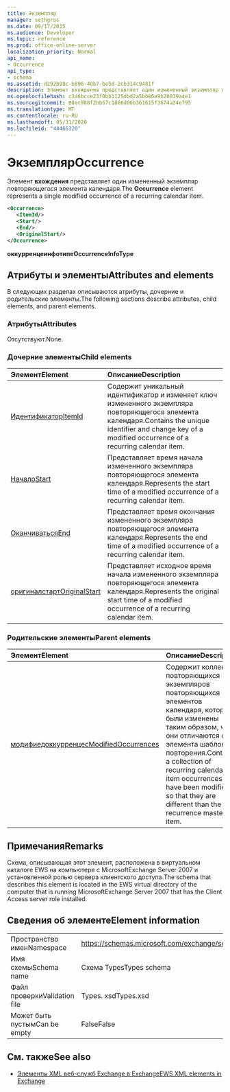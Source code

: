 ```yaml
---
title: Экземпляр
manager: sethgros
ms.date: 09/17/2015
ms.audience: Developer
ms.topic: reference
ms.prod: office-online-server
localization_priority: Normal
api_name:
- Occurrence
api_type:
- schema
ms.assetid: d292b99c-b896-40b7-be5d-2cb314c9481f
description: Элемент вхождения представляет один измененный экземпляр повторяющегося элемента календаря.
ms.openlocfilehash: c3a6bcce23f0bb1125dbd2a5bb86e9b20039a4e1
ms.sourcegitcommit: 88ec988f2bb67c1866d06b361615f3674a24e795
ms.translationtype: MT
ms.contentlocale: ru-RU
ms.lasthandoff: 05/31/2020
ms.locfileid: "44466320"
---
```

# <a name="occurrence"></a><span data-ttu-id="cf980-103">Экземпляр</span><span class="sxs-lookup"><span data-stu-id="cf980-103">Occurrence</span></span>

<span data-ttu-id="cf980-104">Элемент **вхождения** представляет один измененный экземпляр повторяющегося элемента календаря.</span><span class="sxs-lookup"><span data-stu-id="cf980-104">The **Occurrence** element represents a single modified occurrence of a recurring calendar item.</span></span> 
  
```xml
<Occurrence>
   <ItemId/>
   <Start/>
   <End/>
   <OriginalStart/>
</Occurrence>
```

<span data-ttu-id="cf980-105">**оккурренцеинфотипе**</span><span class="sxs-lookup"><span data-stu-id="cf980-105">**OccurrenceInfoType**</span></span>

## <a name="attributes-and-elements"></a><span data-ttu-id="cf980-106">Атрибуты и элементы</span><span class="sxs-lookup"><span data-stu-id="cf980-106">Attributes and elements</span></span>

<span data-ttu-id="cf980-107">В следующих разделах описываются атрибуты, дочерние и родительские элементы.</span><span class="sxs-lookup"><span data-stu-id="cf980-107">The following sections describe attributes, child elements, and parent elements.</span></span>
  
### <a name="attributes"></a><span data-ttu-id="cf980-108">Атрибуты</span><span class="sxs-lookup"><span data-stu-id="cf980-108">Attributes</span></span>

<span data-ttu-id="cf980-109">Отсутствуют.</span><span class="sxs-lookup"><span data-stu-id="cf980-109">None.</span></span>
  
### <a name="child-elements"></a><span data-ttu-id="cf980-110">Дочерние элементы</span><span class="sxs-lookup"><span data-stu-id="cf980-110">Child elements</span></span>

|<span data-ttu-id="cf980-111">**Элемент**</span><span class="sxs-lookup"><span data-stu-id="cf980-111">**Element**</span></span>|<span data-ttu-id="cf980-112">**Описание**</span><span class="sxs-lookup"><span data-stu-id="cf980-112">**Description**</span></span>|
|:-----|:-----|
|[<span data-ttu-id="cf980-113">Идентификатор</span><span class="sxs-lookup"><span data-stu-id="cf980-113">ItemId</span></span>](itemid.md) <br/> |<span data-ttu-id="cf980-114">Содержит уникальный идентификатор и изменяет ключ измененного экземпляра повторяющегося элемента календаря.</span><span class="sxs-lookup"><span data-stu-id="cf980-114">Contains the unique identifier and change key of a modified occurrence of a recurring calendar item.</span></span>  <br/> |
|[<span data-ttu-id="cf980-115">Начало</span><span class="sxs-lookup"><span data-stu-id="cf980-115">Start</span></span>](start.md) <br/> |<span data-ttu-id="cf980-116">Представляет время начала измененного экземпляра повторяющегося элемента календаря.</span><span class="sxs-lookup"><span data-stu-id="cf980-116">Represents the start time of a modified occurrence of a recurring calendar item.</span></span>  <br/> |
|[<span data-ttu-id="cf980-117">Оканчиваться</span><span class="sxs-lookup"><span data-stu-id="cf980-117">End </span></span>](end-ex15websvcsotherref.md) <br/> |<span data-ttu-id="cf980-118">Представляет время окончания измененного экземпляра повторяющегося элемента календаря.</span><span class="sxs-lookup"><span data-stu-id="cf980-118">Represents the end time of a modified occurrence of a recurring calendar item.</span></span>  <br/> |
|[<span data-ttu-id="cf980-119">оригиналстарт</span><span class="sxs-lookup"><span data-stu-id="cf980-119">OriginalStart</span></span>](originalstart.md) <br/> |<span data-ttu-id="cf980-120">Представляет исходное время начала измененного экземпляра повторяющегося элемента календаря.</span><span class="sxs-lookup"><span data-stu-id="cf980-120">Represents the original start time of a modified occurrence of a recurring calendar item.</span></span>  <br/> |
   
### <a name="parent-elements"></a><span data-ttu-id="cf980-121">Родительские элементы</span><span class="sxs-lookup"><span data-stu-id="cf980-121">Parent elements</span></span>

|<span data-ttu-id="cf980-122">**Элемент**</span><span class="sxs-lookup"><span data-stu-id="cf980-122">**Element**</span></span>|<span data-ttu-id="cf980-123">**Описание**</span><span class="sxs-lookup"><span data-stu-id="cf980-123">**Description**</span></span>|
|:-----|:-----|
|[<span data-ttu-id="cf980-124">модифиедоккурренцес</span><span class="sxs-lookup"><span data-stu-id="cf980-124">ModifiedOccurrences</span></span>](modifiedoccurrences.md) <br/> |<span data-ttu-id="cf980-125">Содержит коллекцию повторяющихся экземпляров повторяющихся элементов календаря, которые были изменены таким образом, что они отличаются от элемента шаблона повторения.</span><span class="sxs-lookup"><span data-stu-id="cf980-125">Contains a collection of recurring calendar item occurrences that have been modified so that they are different than the recurrence master item.</span></span>  <br/> |
   
## <a name="remarks"></a><span data-ttu-id="cf980-126">Примечания</span><span class="sxs-lookup"><span data-stu-id="cf980-126">Remarks</span></span>

<span data-ttu-id="cf980-127">Схема, описывающая этот элемент, расположена в виртуальном каталоге EWS на компьютере с MicrosoftExchange Server 2007 и установленной ролью сервера клиентского доступа.</span><span class="sxs-lookup"><span data-stu-id="cf980-127">The schema that describes this element is located in the EWS virtual directory of the computer that is running MicrosoftExchange Server 2007 that has the Client Access server role installed.</span></span>
  
## <a name="element-information"></a><span data-ttu-id="cf980-128">Сведения об элементе</span><span class="sxs-lookup"><span data-stu-id="cf980-128">Element information</span></span>

|||
|:-----|:-----|
|<span data-ttu-id="cf980-129">Пространство имен</span><span class="sxs-lookup"><span data-stu-id="cf980-129">Namespace</span></span>  <br/> |https://schemas.microsoft.com/exchange/services/2006/types  <br/> |
|<span data-ttu-id="cf980-130">Имя схемы</span><span class="sxs-lookup"><span data-stu-id="cf980-130">Schema name</span></span>  <br/> |<span data-ttu-id="cf980-131">Схема Types</span><span class="sxs-lookup"><span data-stu-id="cf980-131">Types schema</span></span>  <br/> |
|<span data-ttu-id="cf980-132">Файл проверки</span><span class="sxs-lookup"><span data-stu-id="cf980-132">Validation file</span></span>  <br/> |<span data-ttu-id="cf980-133">Types. xsd</span><span class="sxs-lookup"><span data-stu-id="cf980-133">Types.xsd</span></span>  <br/> |
|<span data-ttu-id="cf980-134">Может быть пустым</span><span class="sxs-lookup"><span data-stu-id="cf980-134">Can be empty</span></span>  <br/> |<span data-ttu-id="cf980-135">False</span><span class="sxs-lookup"><span data-stu-id="cf980-135">False</span></span>  <br/> |
   
## <a name="see-also"></a><span data-ttu-id="cf980-136">См. также</span><span class="sxs-lookup"><span data-stu-id="cf980-136">See also</span></span>

- [<span data-ttu-id="cf980-137">Элементы XML веб-служб Exchange в Exchange</span><span class="sxs-lookup"><span data-stu-id="cf980-137">EWS XML elements in Exchange</span></span>](ews-xml-elements-in-exchange.md)

